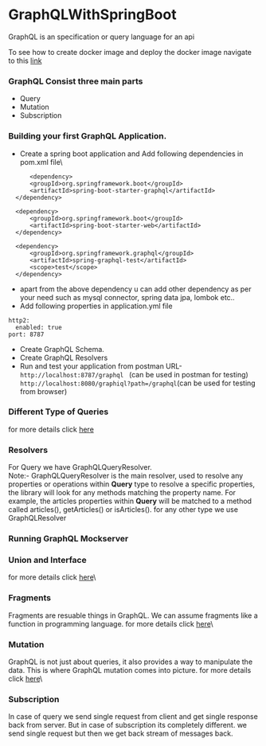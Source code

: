# GraphQLWithSpringBoot
GraphQL is an specification or query language for an api <br/>

To see how to create docker image and deploy the docker image navigate to this [link](/springboot-graphql/docker-deploy-steps.md)

### GraphQL Consist three main parts
 * Query
 * Mutation
 * Subscription

### Building your first GraphQL Application.
  - Create a spring boot application and Add following dependencies in pom.xml file\
  ```
	    <dependency>
		<groupId>org.springframework.boot</groupId>
		<artifactId>spring-boot-starter-graphql</artifactId>
	</dependency>

	<dependency>
		<groupId>org.springframework.boot</groupId>
		<artifactId>spring-boot-starter-web</artifactId>
	</dependency>

	<dependency>
		<groupId>org.springframework.graphql</groupId>
		<artifactId>spring-graphql-test</artifactId>
		<scope>test</scope>
	</dependency>
  ```
  - apart from the above dependency u can add other dependency as per your need such as mysql connector, spring data jpa, lombok etc..
  - Add following properties in application.yml file <br/>
   ``` server:
   http2:
     enabled: true
   port: 8787

  ```
 - Create GraphQL Schema.
 - Create GraphQL Resolvers
 - Run and test your application from postman
	URL- ``` http://localhost:8787/graphql  ``` (can be used in postman for testing)<br/>
	``` http://localhost:8080/graphiql?path=/graphql ```(can be used for testing from browser)<br/>

### Different Type of Queries
for more details click [here](/springboot-graphql/GraphQLQueriesAndResponse.md.md)<br/>

### Resolvers
For Query we have GraphQLQueryResolver.</br>
Note:- GraphQLQueryResolver is the main resolver, used to resolve any properties or operations within **Query** type
to resolve a specific properties, the library will look for any methods matching the property name. For example, the articles properties within **Query** will be matched to a method called articles(), getArticles() or isArticles().
for any other type we use GraphQLResolver

### Running GraphQL Mockserver

### Union and Interface
for more details click [here](https://github.com/singhrakeshgkp/spring/blob/master/springboot-graphql/union_interface.md)\

### Fragments
Fragments are resuable things in GraphQL. We can assume fragments like a function in programming language.
for more details click [here](https://github.com/singhrakeshgkp/spring/blob/master/springboot-graphql/fragments.md)\

### Mutation
GraphQL is not just about queries, it also provides a way to manipulate the data. This is where GraphQL mutation comes into picture.
for more details click [here](https://github.com/singhrakeshgkp/spring/blob/master/springboot-graphql/mutation.md)\

### Subscription
 In case of query we send single request from client and get single response back from server. But in case of subscription its completely different. we send single request but then we get back stream of messages back.
